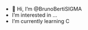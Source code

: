 - 👋 Hi, I’m @BrunoBertiSIGMA
-  I’m interested in ...
-  I’m currently learning C
<!---
BrunoBertiSIGMA/BrunoBertiSIGMA is a ✨ special ✨ repository because its `README.md` (this file) appears on your GitHub profile.
You can click the Preview link to take a look at your changes.
--->
